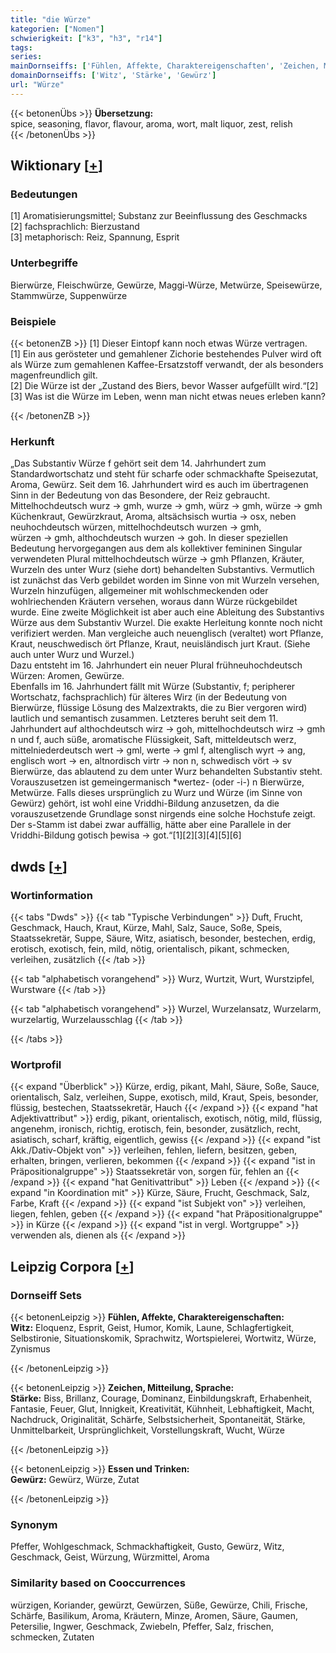 ```yaml
---
title: "die Würze"
kategorien: ["Nomen"]
schwierigkeit: ["k3", "h3", "r14"]
tags:
series:
mainDornseiffs: ['Fühlen, Affekte, Charaktereigenschaften', 'Zeichen, Mitteilung, Sprache', 'Essen und Trinken']
domainDornseiffs: ['Witz', 'Stärke', 'Gewürz']
url: "Würze"
---
```


{{< betonenÜbs >}}
**Übersetzung:**  
spice, seasoning, flavor, flavour, aroma, wort, malt liquor, zest, relish  
{{< /betonenÜbs >}}

## Wiktionary [[+](https://de.wiktionary.org/wiki/Würze)]

### Bedeutungen
[1] Aromatisierungsmittel; Substanz zur Beeinflussung des Geschmacks  
[2] fachsprachlich: Bierzustand  
[3] metaphorisch: Reiz, Spannung, Esprit  

### Unterbegriffe
Bierwürze, Fleischwürze, Gewürze, Maggi-Würze, Metwürze, Speisewürze, Stammwürze, Suppenwürze  

### Beispiele
{{< betonenZB >}}
[1] Dieser Eintopf kann noch etwas Würze vertragen.  
[1] Ein aus gerösteter und gemahlener Zichorie bestehendes Pulver wird oft als Würze zum gemahlenen Kaffee-Ersatzstoff verwandt, der als besonders magenfreundlich gilt.  
[2] Die Würze ist der „Zustand des Biers, bevor Wasser aufgefüllt wird.“[2]  
[3] Was ist die Würze im Leben, wenn man nicht etwas neues erleben kann?  

{{< /betonenZB >}}
### Herkunft
„Das Substantiv Würze f gehört seit dem 14. Jahrhundert zum Standardwortschatz und steht für scharfe oder schmackhafte Speisezutat, Aroma, Gewürz. Seit dem 16. Jahrhundert wird es auch im übertragenen Sinn in der Bedeutung von das Besondere, der Reiz  gebraucht. Mittelhochdeutsch wurz → gmh, wurze → gmh, würz → gmh, würze → gmh Küchenkraut, Gewürzkraut, Aroma, altsächsisch wurtia → osx, neben neuhochdeutsch würzen, mittelhochdeutsch wurzen → gmh, würzen → gmh, althochdeutsch wurzen → goh. In dieser speziellen Bedeutung hervorgegangen aus dem als kollektiver femininen Singular verwendeten Plural mittelhochdeutsch würze → gmh Pflanzen, Kräuter, Wurzeln des unter Wurz (siehe dort) behandelten Substantivs. Vermutlich ist zunächst das Verb gebildet worden im Sinne von mit Wurzeln versehen, Wurzeln hinzufügen, allgemeiner mit wohlschmeckenden oder wohlriechenden Kräutern versehen, woraus dann Würze rückgebildet wurde. Eine zweite Möglichkeit ist aber auch eine Ableitung des Substantivs Würze aus dem Substantiv Wurzel. Die exakte Herleitung konnte noch nicht verifiziert werden. Man vergleiche auch neuenglisch (veraltet) wort Pflanze, Kraut, neuschwedisch ört Pflanze, Kraut, neuisländisch jurt Kraut. (Siehe auch unter Wurz und Wurzel.)  
Dazu entsteht im 16. Jahrhundert ein neuer Plural frühneuhochdeutsch Würzen: Aromen, Gewürze.  
Ebenfalls im 16. Jahrhundert fällt mit Würze (Substantiv, f; peripherer Wortschatz, fachsprachlich) für älteres Wirz (in der Bedeutung von Bierwürze, flüssige Lösung des Malzextrakts, die zu Bier vergoren wird) lautlich und semantisch zusammen. Letzteres beruht seit dem 11. Jahrhundert auf althochdeutsch wirz → goh, mittelhochdeutsch wirz → gmh n und f, auch süße, aromatische Flüssigkeit, Saft, mitteldeutsch werz, mittelniederdeutsch wert → gml, werte → gml f, altenglisch wyrt → ang, englisch wort → en, altnordisch virtr → non n, schwedisch vört → sv Bierwürze, das ablautend zu dem unter Wurz behandelten Substantiv steht. Vorauszusetzen ist gemeingermanisch *wertez- (oder -i-) n Bierwürze, Metwürze. Falls dieses ursprünglich zu Wurz und Würze (im Sinne von Gewürz) gehört, ist wohl eine Vriddhi-Bildung anzusetzen, da die vorauszusetzende Grundlage sonst nirgends eine solche Hochstufe zeigt. Der s-Stamm ist dabei zwar auffällig, hätte aber eine Parallele in der Vriddhi-Bildung gotisch þewisa → got.“[1][2][3][4][5][6]  



## dwds [[+](https://www.dwds.de/wb/Würze)]

### Wortinformation
{{< tabs "Dwds" >}}
{{< tab "Typische Verbindungen" >}}
Duft, Frucht, Geschmack, Hauch, Kraut, Kürze, Mahl, Salz, Sauce, Soße, Speis, Staatssekretär, Suppe, Säure, Witz, asiatisch, besonder, bestechen, erdig, erotisch, exotisch, fein, mild, nötig, orientalisch, pikant, schmecken, verleihen, zusätzlich
{{< /tab >}}

{{< tab "alphabetisch vorangehend" >}}
Wurz, Wurtzit, Wurt, Wurstzipfel, Wurstware
{{< /tab >}}

{{< tab "alphabetisch vorangehend" >}}
Wurzel, Wurzelansatz, Wurzelarm, wurzelartig, Wurzelausschlag
{{< /tab >}}

{{< /tabs >}}

### Wortprofil
{{< expand "Überblick" >}} Kürze, erdig, pikant, Mahl, Säure, Soße, Sauce, orientalisch, Salz, verleihen, Suppe, exotisch, mild, Kraut, Speis, besonder, flüssig, bestechen, Staatssekretär, Hauch {{< /expand >}}
{{< expand "hat Adjektivattribut" >}} erdig, pikant, orientalisch, exotisch, nötig, mild, flüssig, angenehm, ironisch, richtig, erotisch, fein, besonder, zusätzlich, recht, asiatisch, scharf, kräftig, eigentlich, gewiss {{< /expand >}}
{{< expand "ist Akk./Dativ-Objekt von" >}} verleihen, fehlen, liefern, besitzen, geben, erhalten, bringen, verlieren, bekommen {{< /expand >}}
{{< expand "ist in Präpositionalgruppe" >}} Staatssekretär von, sorgen für, fehlen an {{< /expand >}}
{{< expand "hat Genitivattribut" >}} Leben {{< /expand >}}
{{< expand "in Koordination mit" >}} Kürze, Säure, Frucht, Geschmack, Salz, Farbe, Kraft {{< /expand >}}
{{< expand "ist Subjekt von" >}} verleihen, liegen, fehlen, geben {{< /expand >}}
{{< expand "hat Präpositionalgruppe" >}} in Kürze {{< /expand >}}
{{< expand "ist in vergl. Wortgruppe" >}} verwenden als, dienen als {{< /expand >}}

## Leipzig Corpora [[+](https://corpora.uni-leipzig.de/en/res?word=Würze&corpusId=deu_newscrawl-public_2018)]

### Dornseiff Sets
{{< betonenLeipzig >}}
**Fühlen, Affekte, Charaktereigenschaften:**  
**Witz:** Eloquenz, Esprit, Geist, Humor, Komik, Laune, Schlagfertigkeit, Selbstironie, Situationskomik, Sprachwitz, Wortspielerei, Wortwitz, Würze, Zynismus  

{{< /betonenLeipzig >}}


{{< betonenLeipzig >}}
**Zeichen, Mitteilung, Sprache:**  
**Stärke:** Biss, Brillanz, Courage, Dominanz, Einbildungskraft, Erhabenheit, Fantasie, Feuer, Glut, Innigkeit, Kreativität, Kühnheit, Lebhaftigkeit, Macht, Nachdruck, Originalität, Schärfe, Selbstsicherheit, Spontaneität, Stärke, Unmittelbarkeit, Ursprünglichkeit, Vorstellungskraft, Wucht, Würze  

{{< /betonenLeipzig >}}


{{< betonenLeipzig >}}
**Essen und Trinken:**  
**Gewürz:** Gewürz, Würze, Zutat  

{{< /betonenLeipzig >}}

### Synonym
Pfeffer, Wohlgeschmack, Schmackhaftigkeit, Gusto, Gewürz, Witz, Geschmack, Geist, Würzung, Würzmittel, Aroma


### Similarity based on Cooccurrences
würzigen, Koriander, gewürzt, Gewürzen, Süße, Gewürze, Chili, Frische, Schärfe, Basilikum, Aroma, Kräutern, Minze, Aromen, Säure, Gaumen, Petersilie, Ingwer, Geschmack, Zwiebeln, Pfeffer, Salz, frischen, schmecken, Zutaten

